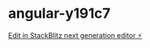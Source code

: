 # angular-y191c7

[Edit in StackBlitz next generation editor ⚡️](https://stackblitz.com/~/github.com/hightow/angular-y191c7)
